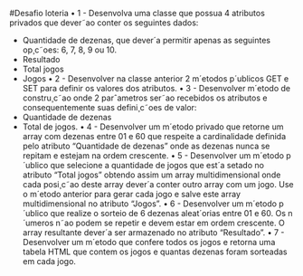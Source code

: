 #Desafio loteria
• 1 - Desenvolva uma classe que possua 4 atributos privados que dever˜ao conter os
seguintes dados:
- Quantidade de dezenas, que dever´a permitir apenas as seguintes op¸c˜oes: 6, 7, 8,
9 ou 10.
- Resultado
- Total jogos
- Jogos
• 2 - Desenvolver na classe anterior 2 m´etodos p´ublicos GET e SET para definir os
valores dos atributos.
• 3 - Desenvolver m´etodo de constru¸c˜ao onde 2 parˆametros ser˜ao recebidos os atributos
e consequentemente suas defini¸c˜oes de valor:
- Quantidade de dezenas
- Total de jogos.
• 4 - Desenvolver um m´etodo privado que retorne um array com dezenas entre 01 e 60
que respeite a cardinalidade definida pelo atributo “Quantidade de dezenas” onde as
dezenas nunca se repitam e estejam na ordem crescente.
• 5 - Desenvolver um m´etodo p´ublico que selecione a quantidade de jogos que est´a
setado no atributo “Total jogos” obtendo assim um array multidimensional onde cada
posi¸c˜ao deste array dever´a conter outro array com um jogo. Use o m´etodo anterior
para gerar cada jogo e salve este array multidimensional no atributo “Jogos”.
• 6 - Desenvolver um m´etodo p´ublico que realize o sorteio de 6 dezenas aleat´orias entre
01 e 60. Os n´umeros n˜ao podem se repetir e devem estar em ordem crescente. O
array resultante dever´a ser armazenado no atributo “Resultado”.
• 7 - Desenvolver um m´etodo que confere todos os jogos e retorna uma tabela HTML
que contem os jogos e quantas dezenas foram sorteadas em cada jogo.
